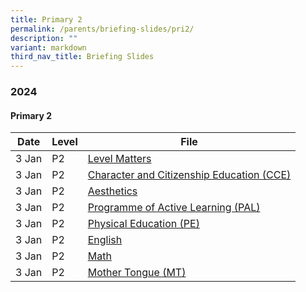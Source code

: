 ```yaml
---
title: Primary 2
permalink: /parents/briefing-slides/pri2/
description: ""
variant: markdown
third_nav_title: Briefing Slides
---
```

### **2024**

#### **Primary 2**
| Date | Level | File |
| -------- | -------- | -------- |
|3 Jan|P2|[Level Matters](/files/Briefing%20Slides%202024/P2/P2_PTM_Jan_2024_Level_Matters.pdf)|
|3 Jan|P2|[Character and Citizenship Education (CCE)](/files/Briefing%20Slides%202024/P2/P2_PTM_Jan_2024_CCE.pdf)|
|3 Jan|P2|[Aesthetics](/files/Briefing%20Slides%202024/P2/P2_PTM_Jan_2024_Aesthetics.pdf)|
|3 Jan|P2|[Programme of Active Learning (PAL)](/files/Briefing%20Slides%202024/P2/P2_PTM_Jan_2024_PAL.pdf)|
|3 Jan|P2|[Physical Education (PE)](/files/Briefing%20Slides%202024/P2/P2_PTM_Jan_2024_PE.pdf)|
|3 Jan|P2|[English](/files/Briefing%20Slides%202024/P2/P2_PTM_Jan_2024_English.pdf)|
|3 Jan|P2|[Math](/files/Briefing%20Slides%202024/P2/P2_PTM_Jan_2024_Math.pdf)|
|3 Jan|P2|[Mother Tongue (MT)](/files/Briefing%20Slides%202024/P2/P2_PTM_Jan_2024_MT.pdf)